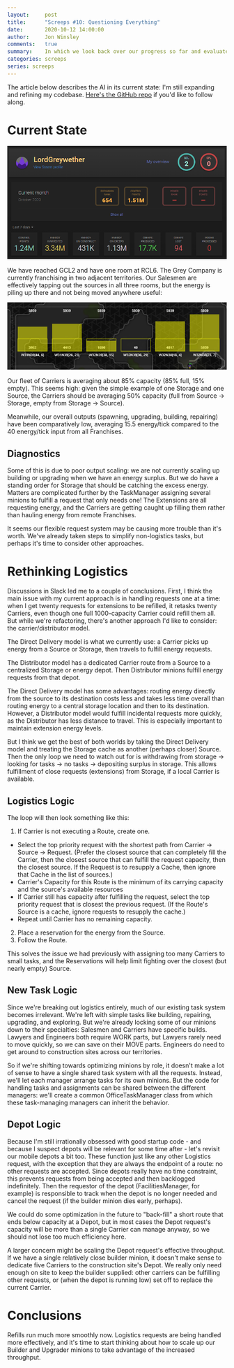 ```yaml
---
layout:     post
title:      "Screeps #10: Questioning Everything"
date:       2020-10-12 14:00:00
author:     Jon Winsley
comments:   true
summary:    In which we look back over our progress so far and evaluate what has worked and what needs improvement.
categories: screeps
series: screeps
---
```


The article below describes the AI in its current state: I'm still expanding and refining my codebase. [Here's the GitHub repo](https://github.com/glitchassassin/screeps) if you'd like to follow along.

# Current State

![Profile screenshot showing GCL2](/assets/screeps-10-8-status.png)

We have reached GCL2 and have one room at RCL6. The Grey Company is currently franchising in two adjacent territories. Our Salesmen are effectively tapping out the sources in all three rooms, but the energy is piling up there and not being moved anywhere useful:

![Sales report from active franchises](/assets/screeps-10-8-sales.png)

Our fleet of Carriers is averaging about 85% capacity (85% full, 15% empty). This seems high: given the simple example of one Storage and one Source, the Carriers should be averaging 50% capacity (full from Source -> Storage, empty from Storage -> Source).

Meanwhile, our overall outputs (spawning, upgrading, building, repairing) have been comparatively low, averaging 15.5 energy/tick compared to the 40 energy/tick input from all Franchises.

## Diagnostics

Some of this is due to poor output scaling: we are not currently scaling up building or upgrading when we have an energy surplus. But we do have a standing order for Storage that should be catching the excess energy. Matters are complicated further by the TaskManager assigning several minions to fulfill a request that only needs one! The Extensions are all requesting energy, and the Carriers are getting caught up filling them rather than hauling energy from remote Franchises.

It seems our flexible request system may be causing more trouble than it's worth. We've already taken steps to simplify non-logistics tasks, but perhaps it's time to consider other approaches.

# Rethinking Logistics

Discussions in Slack led me to a couple of conclusions. First, I think the main issue with my current approach is in handling requests one at a time: when I get twenty requests for extensions to be refilled, it retasks twenty Carriers, even though one full 1000-capacity Carrier could refill them all. But while we're refactoring, there's another approach I'd like to consider: the carrier/distributor model.

The Direct Delivery model is what we currently use: a Carrier picks up energy from a Source or Storage, then travels to fulfill energy requests.

The Distributor model has a dedicated Carrier route from a Source to a centralized Storage or energy depot. Then Distributor minions fulfill energy requests from that depot.

The Direct Delivery model has some advantages: routing energy directly from the source to its destination costs less and takes less time overall than routing energy to a central storage location and then to its destination. However, a Distributor model would fulfill incidental requests more quickly, as the Distributor has less distance to travel. This is especially important to maintain extension energy levels.

But I think we get the best of both worlds by taking the Direct Delivery model and treating the Storage cache as another (perhaps closer) Source. Then the only loop we need to watch out for is withdrawing from storage -> looking for tasks -> no tasks -> depositing surplus in storage. This allows fulfillment of close requests (extensions) from Storage, if a local Carrier is available.

## Logistics Logic

The loop will then look something like this:

1. If Carrier is not executing a Route, create one.
  - Select the top priority request with the shortest path from Carrier -> Source -> Request. (Prefer the closest source that can completely fill the Carrier, then the closest source that can fulfill the request capacity, then the closest source. If the Request is to resupply a Cache, then ignore that Cache in the list of sources.)
  - Carrier's Capacity for this Route is the minimum of its carrying capacity and the source's available resources
  - If Carrier still has capacity after fulfilling the request, select the top priority request that is closest the previous request. (If the Route's Source is a cache, ignore requests to resupply the cache.)
  - Repeat until Carrier has no remaining capacity.
2. Place a reservation for the energy from the Source.
3. Follow the Route.

This solves the issue we had previously with assigning too many Carriers to small tasks, and the Reservations will help limit fighting over the closest (but nearly empty) Source.

## New Task Logic

Since we're breaking out logistics entirely, much of our existing task system becomes irrelevant. We're left with simple tasks like building, repairing, upgrading, and exploring. But we're already locking some of our minions down to their specialties: Salesmen and Carriers have specific builds. Lawyers and Engineers both require WORK parts, but Lawyers rarely need to move quickly, so we can save on their MOVE parts. Engineers do need to get around to construction sites across our territories.

So if we're shifting towards optimizing minions by role, it doesn't make a lot of sense to have a single shared task system with all the requests. Instead, we'll let each manager arrange tasks for its own minions. But the code for handling tasks and assignments can be shared between the different managers: we'll create a common OfficeTaskManager class from which these task-managing managers can inherit the behavior.

## Depot Logic

Because I'm still irrationally obsessed with good startup code - and because I suspect depots will be relevant for some time after - let's revisit our mobile depots a bit too. These function just like any other Logistics request, with the exception that they are always the endpoint of a route: no other requests are accepted. Since depots really have no time constraint, this prevents requests from being accepted and then backlogged indefinitely. Then the requestor of the depot (FacilitiesManager, for example) is responsible to track when the depot is no longer needed and cancel the request (if the builder minion dies early, perhaps).

We could do some optimization in the future to "back-fill" a short route that ends below capacity at a Depot, but in most cases the Depot request's capacity will be more than a single Carrier can manage anyway, so we should not lose too much efficiency here.

A larger concern might be scaling the Depot request's effective throughput. If we have a single relatively close builder minion, it doesn't make sense to dedicate five Carriers to the construction site's Depot. We really only need enough on site to keep the builder supplied: other carriers can be fulfilling other requests, or (when the depot is running low) set off to replace the current Carrier.

# Conclusions

Refills run much more smoothly now. Logistics requests are being handled more effectively, and it's time to start thinking about how to scale up our Builder and Upgrader minions to take advantage of the increased throughput.